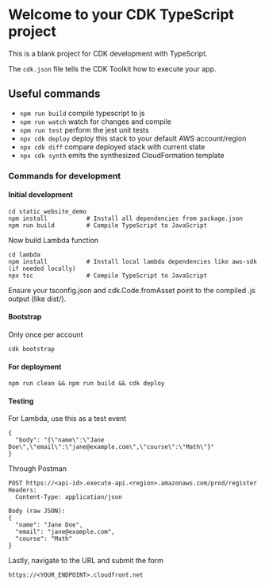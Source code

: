 # Welcome to your CDK TypeScript project

This is a blank project for CDK development with TypeScript.

The `cdk.json` file tells the CDK Toolkit how to execute your app.

## Useful commands

* `npm run build`   compile typescript to js
* `npm run watch`   watch for changes and compile
* `npm run test`    perform the jest unit tests
* `npx cdk deploy`  deploy this stack to your default AWS account/region
* `npx cdk diff`    compare deployed stack with current state
* `npx cdk synth`   emits the synthesized CloudFormation template


### Commands for development

#### Initial development
```
cd static_website_demo
npm install           # Install all dependencies from package.json
npm run build         # Compile TypeScript to JavaScript
```

Now build Lambda function

```
cd lambda
npm install           # Install local lambda dependencies like aws-sdk (if needed locally)
npx tsc               # Compile TypeScript to JavaScript
```
Ensure your tsconfig.json and cdk.Code.fromAsset point to the compiled .js output (like dist/).


#### Bootstrap
Only once per account

```cdk bootstrap```

#### For deployment
```
npm run clean && npm run build && cdk deploy
```

#### Testing

For Lambda, use this as a test event

```
{
  "body": "{\"name\":\"Jane Doe\",\"email\":\"jane@example.com\",\"course\":\"Math\"}"
}
```

Through Postman

```
POST https://<api-id>.execute-api.<region>.amazonaws.com/prod/register
Headers:
  Content-Type: application/json

Body (raw JSON):
{
  "name": "Jane Doe",
  "email": "jane@example.com",
  "course": "Math"
}

```

Lastly, navigate to the URL and submit the form

```
https://<YOUR_ENDPOINT>.cloudfront.net
```